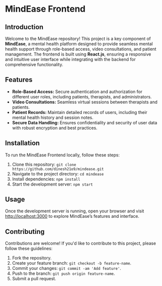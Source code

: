 # MindEase Frontend

## Introduction

Welcome to the MindEase repository! This project is a key component of **MindEase**, a mental health platform designed to provide seamless mental health support through role-based access, video consultations, and patient management. The frontend is built using **React.js**, ensuring a responsive and intuitive user interface while integrating with the backend for comprehensive functionality.

## Features

- **Role-Based Access:** Secure authentication and authorization for different user roles, including patients, therapists, and administrators.
- **Video Consultations:** Seamless virtual sessions between therapists and patients.
- **Patient Records:** Maintain detailed records of users, including their mental health history and session notes.
- **Secure Data Handling:** Ensures confidentiality and security of user data with robust encryption and best practices.

## Installation

To run the MindEase Frontend locally, follow these steps:

1. Clone this repository: `git clone https://github.com/dinesh21o9/mindease.git`
2. Navigate to the project directory: `cd mindease`
3. Install dependencies: `npm install`
4. Start the development server: `npm start`

## Usage

Once the development server is running, open your browser and visit [http://localhost:3000](http://localhost:3000) to explore MindEase’s features and interface.

## Contributing

Contributions are welcome! If you'd like to contribute to this project, please follow these guidelines:

1. Fork the repository.
2. Create your feature branch: `git checkout -b feature-name`.
3. Commit your changes: `git commit -am 'Add feature'`.
4. Push to the branch: `git push origin feature-name`.
5. Submit a pull request.


